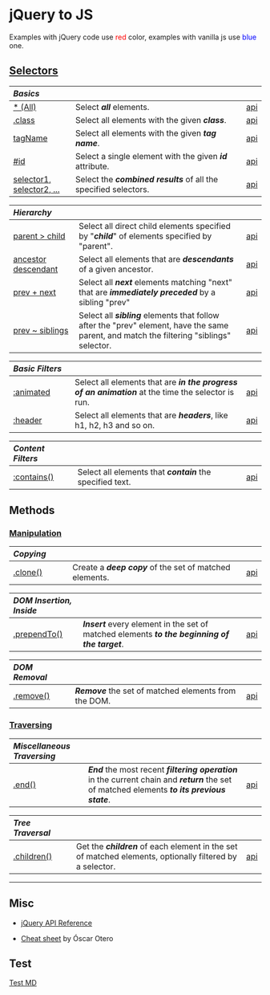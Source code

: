 # jQuery to JS

Examples with jQuery code use <span style='color: red'>red</span> color, examples with vanilla js use <span style='color: blue'>blue</span> one.

## [Selectors](?selectors/)

<style>
th { text-align: left; font-style: italic; }
tr td:nth-child(1) { width: 12rem; }
tr td:nth-child(2) { width: 60rem; }
</style>

| Basics |||
|--|--|--|
| [* (All)](?selectors/all/) | Select **_all_** elements. | [api](https://api.jquery.com/all-selector/) |
| [.class](?selectors/class/) | Select all elements with the given **_class_**. | [api](https://api.jquery.com/class-selector/) |
| [tagName](?selectors/tagname/) | Select all elements with the given **_tag name_**. | [api](https://api.jquery.com/element-selector/) |
| [#id](?selectors/id/) | Select a single element with the given **_id_** attribute. | [api](https://api.jquery.com/id-selector/) |
| [selector1, selector2, ...](?selectors/multiple/) | Select the **_combined results_** of all the specified selectors. | [api](https://api.jquery.com/multiple-selector/) |

| Hierarchy |||
|--|--|--|
| [parent > child](?selectors/child/) | Select all direct child elements specified by "**_child_**" of elements specified by "parent". | [api](https://api.jquery.com/child-selector/) |
| [ancestor descendant](?selectors/descendant/) | Select all elements that are **_descendants_** of a given ancestor. | [api](https://api.jquery.com/descendant-selector/) |
| [prev + next](?selectors/next/) | Select all **_next_** elements matching "next" that are **_immediately preceded_** by a sibling "prev" | [api](https://api.jquery.com/next-adjacent-Selector/) |
| [prev ~ siblings](?selectors/siblings/) | Select all **_sibling_** elements that follow after the "prev" element, have the same parent, and match the filtering "siblings" selector. | [api](https://api.jquery.com/next-siblings-selector/) |

| Basic Filters |||
|--|--|--|
| [:animated](?selectors/animated/) | Select all elements that are **_in the progress of an animation_** at the time the selector is run. | [api](https://api.jquery.com/animated-selector/) |
| [:header](?selectors/header/) | Select all elements that are **_headers_**, like h1, h2, h3 and so on. | [api](https://api.jquery.com/header-selector/) |

| Content Filters |||
|--|--|--|
| [:contains()](?selectors/contains/) | Select all elements that **_contain_** the specified text. | [api](https://api.jquery.com/contains-selector/) |

## Methods

### [Manipulation](?manipulation/)

| Copying |||
|--|--|--|
| [.clone()](?manipulation/clone/) | Create a **_deep copy_** of the set of matched elements. | [api](https://api.jquery.com/clone/) |

| DOM Insertion, Inside |||
|--|--|--|
| [.prependTo()](?manipulation/prependTo/) | **_Insert_** every element in the set of matched elements **_to the beginning of the target_**. | [api](https://api.jquery.com/prependTo/) |

| DOM Removal |||
|--|--|--|
| [.remove()](?manipulation/remove/) | **_Remove_** the set of matched elements from the DOM. | [api](https://api.jquery.com/remove/) |

### [Traversing](?traversing/)

| Miscellaneous Traversing |||
|--|--|--|
| [.end()](?traversing/end/) | **_End_** the most recent **_filtering operation_** in the current chain and **_return_** the set of matched elements **_to its previous state_**. | [api](https://api.jquery.com/end/) |

| Tree Traversal |||
|--|--|--|
| [.children()](?traversing/children/) | Get the **_children_** of each element in the set of matched elements, optionally filtered by a selector. | [api](https://api.jquery.com/children/) |

----

## Misc

* [jQuery API Reference](https://api.jquery.com)

* [Cheat sheet](https://oscarotero.com/jquery/) by Óscar Otero

## Test

[Test MD](?test/)
